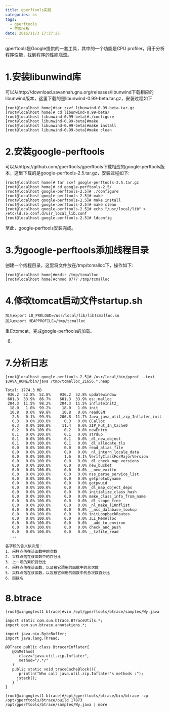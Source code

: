 ```yaml
---
title: gperftools实践
categories: os
tags: 
  - gperftools
  - 性能分析
date: 2016/11/3 17:37:25
---
```


gperftools是Google提供的一套工具，其中的一个功能是CPU profiler，用于分析程序性能，找到程序的性能瓶颈。

# 1.安装libunwind库

可以从http://download.savannah.gnu.org/releases/libunwind下载相应的libunwind版本，这里下载的是libunwind-0.99-beta.tar.gz，安装过程如下

    [root@localhost home]#tar zxvf libunwind-0.99-beta.tar.gz
    [root@localhost home]# cd libunwind-0.99-beta/
    [root@localhost libunwind-0.99-beta]#./configure
    [root@localhost libunwind-0.99-beta]#make
    [root@localhost libunwind-0.99-beta]#make install
    [root@localhost libunwind-0.99-beta]#make clean


# 2.安装google-perftools

可以从https://github.com/gperftools/gperftools下载相应的google-perftools版本，这里下载的是google-perftools-2.5.tar.gz，安装过程如下:

    [root@localhost home]# tar zxvf google-perftools-2.5.tar.gz
    [root@localhost home]# cd google-perftools-2.5/
    [root@localhost google-perftools-2.5]# ./configure
    [root@localhost google-perftools-2.5]# make
    [root@localhost google-perftools-2.5]# make install
    [root@localhost google-perftools-2.5]# make clean
    [root@localhost google-perftools-2.5]# echo "/usr/local/lib" > /etc/ld.so.conf.d/usr_local_lib.conf
    [root@localhost google-perftools-2.5]# ldconfig

至此，google-perftools安装完成。

# 3.为google-perftools添加线程目录

创建一个线程目录，这里将文件放在/tmp/tcmalloc下，操作如下:

    [root@localhost home]#mkdir /tmp/tcmalloc
    [root@localhost home]#chmod 0777 /tmp/tcmalloc

# 4.修改tomcat启动文件startup.sh

    加入export LD_PRELOAD=/usr/local/lib/libtcmalloc.so
    加入export HEAPPROFILE=/tmp/tcmalloc

重启tomcat，完成google-perftools的加载。

6.

# 7.分析日志

    [root@localhost google-perftools-2.5]# /usr/local/bin/pprof --text $JAVA_HOME/bin/java /tmp/tcmalloc_21656.*.heap

    Total: 1774.3 MB
     936.2  52.8%  52.8%    936.2  52.8% updatewindow
     601.3  33.9%  86.7%    601.3  33.9% os::malloc
     204.3  11.5%  98.2%    204.3  11.5% inflateInit2_
      18.0   1.0%  99.2%     18.0   1.0% init
      10.8   0.6%  99.8%     10.8   0.6% readCEN
       2.5   0.1%  99.9%    206.8  11.7% Java_java_util_zip_Inflater_init
       0.3   0.0% 100.0%      0.3   0.0% CCalloc
       0.3   0.0% 100.0%     11.4   0.6% ZIP_Put_In_Cache0
       0.2   0.0% 100.0%      0.2   0.0% newEntry
       0.1   0.0% 100.0%      0.1   0.0% strdup
       0.1   0.0% 100.0%      0.1   0.0% _dl_new_object
       0.1   0.0% 100.0%      0.1   0.0% _dl_allocate_tls
       0.0   0.0% 100.0%      0.0   0.0% read_alias_file
       0.0   0.0% 100.0%      0.0   0.0% _nl_intern_locale_data
       0.0   0.0% 100.0%      1.6   0.1% VerifyClassForMajorVersion
       0.0   0.0% 100.0%      0.0   0.0% _dl_check_map_versions
       0.0   0.0% 100.0%      0.0   0.0% new_bucket
       0.0   0.0% 100.0%      0.0   0.0% __new_exitfn
       0.0   0.0% 100.0%      0.0   0.0% nss_parse_service_list
       0.0   0.0% 100.0%      0.0   0.0% getprotobyname
       0.0   0.0% 100.0%      0.0   0.0% getpwuid
       0.0   0.0% 100.0%      0.0   0.0% _dl_map_object_deps
       0.0   0.0% 100.0%      0.0   0.0% initialize_class_hash
       0.0   0.0% 100.0%      0.0   0.0% make_class_info_from_name
       0.0   0.0% 100.0%      0.0   0.0% _dl_scope_free
       0.0   0.0% 100.0%      0.0   0.0% _nl_make_l10nflist
       0.0   0.0% 100.0%      0.0   0.0% __nss_database_lookup
       0.0   0.0% 100.0%      0.0   0.0% initLoopbackRoutes
       0.0   0.0% 100.0%      0.0   0.0% JLI_MemAlloc
       0.0   0.0% 100.0%      0.0   0.0% __add_to_environ
       0.0   0.0% 100.0%      0.0   0.0% check_and_push
       0.0   0.0% 100.0%      0.0   0.0% __tzfile_read
      ...

    各字段的含义依次是：
    1. 采样点落在该函数中的次数
    2. 采样点落在该函数中的百分比
    3. 上一项的累积百分比
    4. 采样点落在该函数，以及被它调用的函数中的总次数
    5. 采样点落在该函数，以及被它调用的函数中的总次数百分比
    6. 函数名

# 8.btrace

    [root@xingngtest1 btrace]#vim /opt/gperftools/btrace/samples/Wy.java

    import static com.sun.btrace.BTraceUtils.*;
    import com.sun.btrace.annotations.*;

    import java.nio.ByteBuffer;
    import java.lang.Thread;

    @BTrace public class BtracerInflater{
       @OnMethod(
          clazz="java.util.zip.Inflater",
          method="/.*/"
       )
       public static void traceCacheBlock(){
          println("Who call java.util.zip.Inflater's methods :");
         jstack();
       }
    }

    [root@xingngtest1 btrace]#/opt/gperftools/btrace/bin/btrace -cp /opt/gperftools/btrace/build 17873 /opt/gperftools/btrace/samples/Wy.java | more



